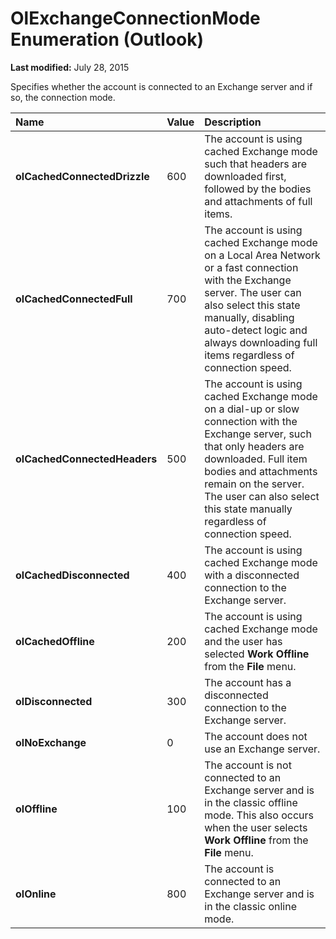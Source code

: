 
# OlExchangeConnectionMode Enumeration (Outlook)

 **Last modified:** July 28, 2015

Specifies whether the account is connected to an Exchange server and if so, the connection mode.


|**Name**|**Value**|**Description**|
|:-----|:-----|:-----|
| **olCachedConnectedDrizzle**|600|The account is using cached Exchange mode such that headers are downloaded first, followed by the bodies and attachments of full items.|
| **olCachedConnectedFull**|700|The account is using cached Exchange mode on a Local Area Network or a fast connection with the Exchange server. The user can also select this state manually, disabling auto-detect logic and always downloading full items regardless of connection speed.|
| **olCachedConnectedHeaders**|500|The account is using cached Exchange mode on a dial-up or slow connection with the Exchange server, such that only headers are downloaded. Full item bodies and attachments remain on the server. The user can also select this state manually regardless of connection speed.|
| **olCachedDisconnected**|400|The account is using cached Exchange mode with a disconnected connection to the Exchange server.|
| **olCachedOffline**|200|The account is using cached Exchange mode and the user has selected  **Work Offline** from the **File** menu.|
| **olDisconnected**|300|The account has a disconnected connection to the Exchange server.|
| **olNoExchange**|0|The account does not use an Exchange server.|
| **olOffline**|100|The account is not connected to an Exchange server and is in the classic offline mode. This also occurs when the user selects  **Work Offline** from the **File** menu.|
| **olOnline**|800|The account is connected to an Exchange server and is in the classic online mode.|
